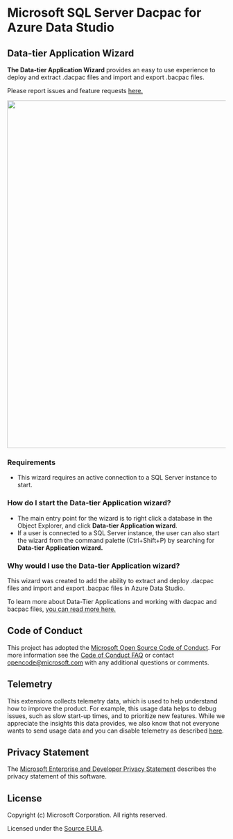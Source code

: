 # Microsoft SQL Server Dacpac for Azure Data Studio

## Data-tier Application Wizard
**The Data-tier Application Wizard** provides an easy to use experience to deploy and extract .dacpac files and import and export .bacpac files.

Please report issues and feature requests [here.](https://github.com/microsoft/azuredatastudio/issues)

<img src="https://user-images.githubusercontent.com/30873802/49676289-f2df6880-fa2d-11e8-8bfa-6213b7734075.png" width="800px" />

 ### Requirements
 * This wizard requires an active connection to a SQL Server instance to start.

 ### How do I start the Data-tier Application wizard?
 * The main entry point for the wizard is to right click a database in the Object Explorer, and click **Data-tier Application wizard**.
 * If a user is connected to a SQL Server instance, the user can also start the wizard from the command palette (Ctrl+Shift+P) by searching for **Data-tier Application wizard.**

 ### Why would I use the Data-tier Application wizard?
 This wizard was created to add the ability to extract and deploy .dacpac files and import and export .bacpac files in Azure Data Studio.

To learn more about Data-Tier Applications and working with dacpac and bacpac files, [you can read more here.](https://docs.microsoft.com/en-us/sql/relational-databases/data-tier-applications/data-tier-applications?view=sql-server-2017)

## Code of Conduct

This project has adopted the [Microsoft Open Source Code of Conduct](https://opensource.microsoft.com/codeofconduct/). For more information see the [Code of Conduct FAQ](https://opensource.microsoft.com/codeofconduct/faq/) or contact [opencode@microsoft.com](mailto:opencode@microsoft.com) with any additional questions or comments.

## Telemetry

This extensions collects telemetry data, which is used to help understand how to improve the product. For example, this usage data helps to debug issues, such as slow start-up times, and to prioritize new features. While we appreciate the insights this data provides, we also know that not everyone wants to send usage data and you can disable telemetry as described [here](https://github.com/Microsoft/azuredatastudio/wiki/How-to-Disable-Telemetry-Reporting#how-to-disable-telemetry-reporting).

## Privacy Statement

The [Microsoft Enterprise and Developer Privacy Statement](https://privacy.microsoft.com/privacystatement) describes the privacy statement of this software.

## License

Copyright (c) Microsoft Corporation. All rights reserved.

Licensed under the [Source EULA](https://raw.githubusercontent.com/Microsoft/azuredatastudio/main/LICENSE.txt).
